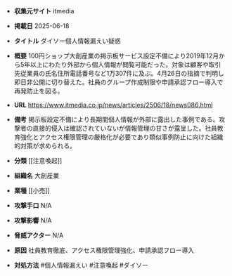 - **収集元サイト**
itmedia

- **掲載日**
2025-06-18

- **タイトル**
ダイソー個人情報漏えい疑惑

- **概要**
100円ショップ大創産業の掲示板サービス設定不備により2019年12月から5年以上にわたり外部から個人情報が閲覧可能だった。対象は顧客や取引先従業員の氏名住所電話番号など1万307件に及ぶ。4月26日の指摘で判明し即日非公開に切り替えた。社員のグループ作成制限や申請承認フロー導入で再発防止を図る。

- **URL**
https://www.itmedia.co.jp/news/articles/2506/18/news086.html

- **備考**
掲示板設定不備により長期間個人情報が外部に露出した事例である。攻撃者の直接的侵入は確認されていないが情報管理の甘さが露呈した。社員教育強化とアクセス権限管理の厳格化が必要であり類似事例防止に向けた組織的対策が求められる。

- **分類**
[[注意喚起]]

- **組織名**
大創産業

- **業種**
[[小売]]

- **攻撃手口**
N/A

- **攻撃影響**
N/A

- **脅威アクター**
N/A

- **原因**
社員教育徹底、アクセス権限管理強化、申請承認フロー導入

- **対処方法**
#個人情報漏えい #注意喚起 #ダイソー
